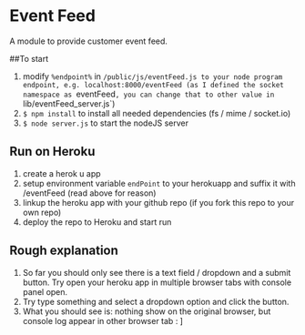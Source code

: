 # Event Feed

A module to provide customer event feed.


##To start
1. modify `%endpoint%` in `/public/js/eventFeed.js to your node program endpoint, e.g. localhost:8000/eventFeed (as I defined the socket namespace as `eventFeed`, you can change that to other value in `lib/eventFeed_server.js`)
1. `$ npm install` to install all needed dependencies (fs / mime / socket.io)
1. `$ node server.js` to start the nodeJS server

## Run on Heroku
1. create a herok u app
1. setup environment variable `endPoint` to your herokuapp and suffix it with /eventFeed (read above for reason)
1. linkup the heroku app with your github repo (if you fork this repo to your own repo)
1. deploy the repo to Heroku and start run

## Rough explanation
1. So far you should only see there is a text field / dropdown and a submit button. Try open your heroku app in multiple browser tabs with console panel open.
1. Try type something and select a dropdown option and click the button.
1. What you should see is: nothing show on the original browser, but console log appear in other browser tab : ]